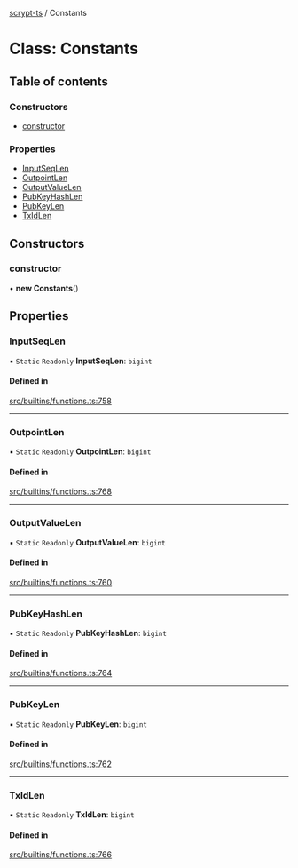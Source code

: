 [scrypt-ts](../README.md) / Constants

# Class: Constants

## Table of contents

### Constructors

- [constructor](Constants.md#constructor)

### Properties

- [InputSeqLen](Constants.md#inputseqlen)
- [OutpointLen](Constants.md#outpointlen)
- [OutputValueLen](Constants.md#outputvaluelen)
- [PubKeyHashLen](Constants.md#pubkeyhashlen)
- [PubKeyLen](Constants.md#pubkeylen)
- [TxIdLen](Constants.md#txidlen)

## Constructors

### constructor

• **new Constants**()

## Properties

### InputSeqLen

▪ `Static` `Readonly` **InputSeqLen**: `bigint`

#### Defined in

[src/builtins/functions.ts:758](https://github.com/sCrypt-Inc/scrypt-ts/blob/244c0d1/src/builtins/functions.ts#L758)

___

### OutpointLen

▪ `Static` `Readonly` **OutpointLen**: `bigint`

#### Defined in

[src/builtins/functions.ts:768](https://github.com/sCrypt-Inc/scrypt-ts/blob/244c0d1/src/builtins/functions.ts#L768)

___

### OutputValueLen

▪ `Static` `Readonly` **OutputValueLen**: `bigint`

#### Defined in

[src/builtins/functions.ts:760](https://github.com/sCrypt-Inc/scrypt-ts/blob/244c0d1/src/builtins/functions.ts#L760)

___

### PubKeyHashLen

▪ `Static` `Readonly` **PubKeyHashLen**: `bigint`

#### Defined in

[src/builtins/functions.ts:764](https://github.com/sCrypt-Inc/scrypt-ts/blob/244c0d1/src/builtins/functions.ts#L764)

___

### PubKeyLen

▪ `Static` `Readonly` **PubKeyLen**: `bigint`

#### Defined in

[src/builtins/functions.ts:762](https://github.com/sCrypt-Inc/scrypt-ts/blob/244c0d1/src/builtins/functions.ts#L762)

___

### TxIdLen

▪ `Static` `Readonly` **TxIdLen**: `bigint`

#### Defined in

[src/builtins/functions.ts:766](https://github.com/sCrypt-Inc/scrypt-ts/blob/244c0d1/src/builtins/functions.ts#L766)
